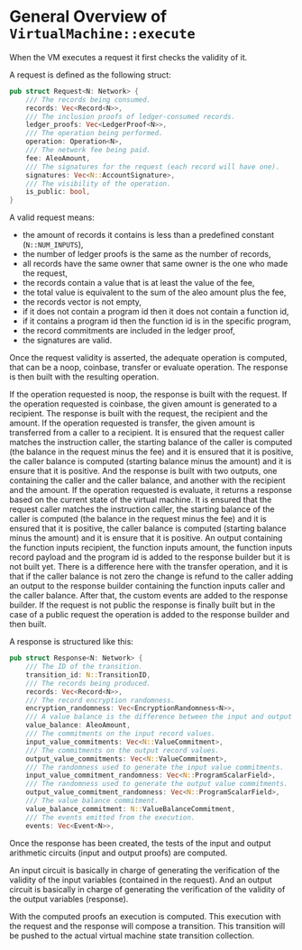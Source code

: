 # General Overview of `VirtualMachine::execute`

When the VM executes a request it first checks the validity of it. 

A request is defined as the following struct:

```rust
pub struct Request<N: Network> {
    /// The records being consumed.
    records: Vec<Record<N>>,
    /// The inclusion proofs of ledger-consumed records.
    ledger_proofs: Vec<LedgerProof<N>>,
    /// The operation being performed.
    operation: Operation<N>,
    /// The network fee being paid.
    fee: AleoAmount,
    /// The signatures for the request (each record will have one).
    signatures: Vec<N::AccountSignature>,
    /// The visibility of the operation.
    is_public: bool,
}
```

A valid request means:
- the amount of records it contains is less than a predefined constant (`N::NUM_INPUTS`),
- the number of ledger proofs is the same as the number of records,
- all records have the same owner that same owner is the one who made the request,
- the records contain a value that is at least the value of the fee,
- the total value is equivalent to the sum of the aleo amount plus the fee,
- the records vector is not empty,
- if it does not contain a program id then it does not contain a function id,
- if it contains a program id then the function id is in the specific program, 
- the record commitments are included in the ledger proof,
- the signatures are valid.

Once the request validity is asserted, the adequate operation is computed, that can be a noop, coinbase, transfer or evaluate operation. The response is then built with the resulting operation.

If the operation requested is noop, the response is built with the request.
If the operation requested is coinbase, the given amount is generated to a recipient. The response is built with the request, the recipient and the amount.
If the operation requested is transfer, the given amount is transferred from a caller to a recipient. It is ensured that the request caller matches the instruction caller, the starting balance of the caller is computed (the balance in the request minus the fee) and it is ensured that it is positive, the caller balance is computed (starting balance minus the amount) and it is ensure that it is positive. And the response is built with two outputs, one containing the caller and the caller balance, and another with the recipient and the amount.
If the operation requested is evaluate, it returns a response based on the current state of the virtual machine. It is ensured that the request caller matches the instruction caller, the starting balance of the caller is computed (the balance in the request minus the fee) and it is ensured that it is positive, the caller balance is computed (starting balance minus the amount) and it is ensure that it is positive. An output containing the function inputs recipient, the function inputs amount, the function inputs record payload and the program id is added to the response builder but it is not built yet. There is a difference here with the transfer operation, and it is that if the caller balance is not zero the change is refund to the caller adding an output to the response builder containing the function inputs caller and the caller balance. After that, the custom events are added to the response builder. If the request is not public the response is finally built but in the case of a public request the operation is added to the response builder and then built.

A response is structured like this:

```rust
pub struct Response<N: Network> {
    /// The ID of the transition.
    transition_id: N::TransitionID,
    /// The records being produced.
    records: Vec<Record<N>>,
    /// The record encryption randomness.
    encryption_randomness: Vec<EncryptionRandomness<N>>,
    /// A value balance is the difference between the input and output record values.
    value_balance: AleoAmount,
    /// The commitments on the input record values.
    input_value_commitments: Vec<N::ValueCommitment>,
    /// The commitments on the output record values.
    output_value_commitments: Vec<N::ValueCommitment>,
    /// The randomness used to generate the input value commitments.
    input_value_commitment_randomness: Vec<N::ProgramScalarField>,
    /// The randomness used to generate the output value commitments.
    output_value_commitment_randomness: Vec<N::ProgramScalarField>,
    /// The value balance commitment.
    value_balance_commitment: N::ValueBalanceCommitment,
    /// The events emitted from the execution.
    events: Vec<Event<N>>,
```

Once the response has been created, the tests of the input and output arithmetic circuits (input and output proofs) are computed.

An input circuit is basically in charge of generating the verification of the validity of the input variables (contained in the request). And an output circuit is basically in charge of generating the verification of the validity of the output variables (response).

<!-- TODO: Explain in depth how this happens -->

With the computed proofs an execution is computed. This execution with the request and the response will compose a transition. This transition will be pushed to the actual virtual machine state transition collection.

<!-- TODO: Explain Transitions in depth -->
